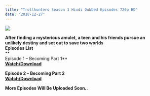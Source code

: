 ```yaml
---
title: "Trollhunters Season 1 Hindi Dubbed Episodes 720p HD"
date: "2018-12-27"
---
```


[![](https://1.bp.blogspot.com/-MKg9CPyOWkI/XCMe_Ja5RLI/AAAAAAAAAR8/JLq1Uy0-t8sSgg2aQ8TIJjaWJO39EKlDQCLcBGAs/s1600/images{f1fbe200098b54790dff59ae59e3fe5d0d77f0cf81c18a408fef32d310eebde8}2B{f1fbe200098b54790dff59ae59e3fe5d0d77f0cf81c18a408fef32d310eebde8}25288{f1fbe200098b54790dff59ae59e3fe5d0d77f0cf81c18a408fef32d310eebde8}2529.jpeg)](https://1.bp.blogspot.com/-MKg9CPyOWkI/XCMe_Ja5RLI/AAAAAAAAAR8/JLq1Uy0-t8sSgg2aQ8TIJjaWJO39EKlDQCLcBGAs/s1600/images{f1fbe200098b54790dff59ae59e3fe5d0d77f0cf81c18a408fef32d310eebde8}2B{f1fbe200098b54790dff59ae59e3fe5d0d77f0cf81c18a408fef32d310eebde8}25288{f1fbe200098b54790dff59ae59e3fe5d0d77f0cf81c18a408fef32d310eebde8}2529.jpeg)

**After finding a mysterious amulet, a teen and his friends pursue an unlikely destiny and set out to save two worlds**  
**Episodes List**  
**  
Episode 1 – Becoming Part 1**  
**[Watch/Download](https://clk.ink/FuI1J)**  
  
**Episode 2 – Becoming Part 2**  
**[Watch/Download](https://clk.ink/vTylu)**

**More Episodes Will Be Uploaded Soon..**
